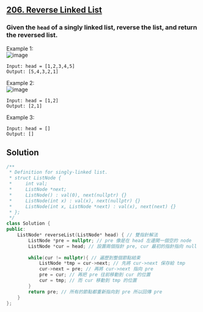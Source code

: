 ## [206. Reverse Linked List](https://leetcode.com/problems/reverse-linked-list/)

### Given the `head` of a singly linked list, reverse the list, and return the reversed list.


Example 1:  
![image](https://assets.leetcode.com/uploads/2021/02/19/rev1ex1.jpg)  
```
Input: head = [1,2,3,4,5]
Output: [5,4,3,2,1]
```

Example 2:  
![image](https://assets.leetcode.com/uploads/2021/02/19/rev1ex2.jpg)  
```
Input: head = [1,2]
Output: [2,1]
```
Example 3:
```
Input: head = []
Output: []
```


## Solution
```c++
/**
 * Definition for singly-linked list.
 * struct ListNode {
 *     int val;
 *     ListNode *next;
 *     ListNode() : val(0), next(nullptr) {}
 *     ListNode(int x) : val(x), next(nullptr) {}
 *     ListNode(int x, ListNode *next) : val(x), next(next) {}
 * };
 */
class Solution {
public:
    ListNode* reverseList(ListNode* head) { // 雙指針解法
        ListNode *pre = nullptr; // pre 像是在 head 左邊開一個空的 node
        ListNode *cur = head; // 設置兩個指針 pre, cur 最初的指針指向 null
        
        while(cur != nullptr){ // 遍歷到整個節點結束
            ListNode *tmp = cur->next; // 先將 cur->next 保存給 tmp
            cur->next = pre; // 再將 cur->next 指向 pre
            pre = cur; // 再把 pre 往前移動到 cur 的位置
            cur = tmp; // 而 cur 移動到 tmp 的位置
        }
        return pre; // 所有的節點都重新指向到 pre 所以回傳 pre
    }
};
```
